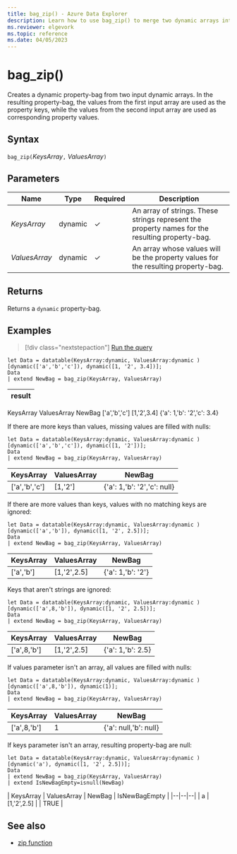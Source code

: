 ```yaml
---
title: bag_zip() - Azure Data Explorer 
description: Learn how to use bag_zip() to merge two dynamic arrays into a single property-bag of keys and values.
ms.reviewer: elgevork
ms.topic: reference
ms.date: 04/05/2023
---
```

# bag_zip()

Creates a dynamic property-bag from two input dynamic arrays. In the resulting property-bag, the values from the first input array are used as the property keys, while the values from the second input array are used as corresponding property values. 

## Syntax

`bag_zip(`*KeysArray*`,` *ValuesArray*`)`

## Parameters

|Name|Type|Required|Description|
|--|--|--|--|
| *KeysArray* | dynamic | &check; | An array of strings. These strings represent the property names for the resulting property-bag.|
| *ValuesArray* | dynamic | &check; | An array whose values will be the property values for the resulting property-bag.|

## Returns

Returns a `dynamic` property-bag.

## Examples

> [!div class="nextstepaction"]
> <a href="https://dataexplorer.azure.com/clusters/help/databases/Samples?query=H4sIAAAAAAAAA8tJLVFwSSxJVLBVSAFSJYlJOaka3qmVxY5FRYmVVgoplXmJuZnJOgphiTmlqWiimgrRvFwKQADla0SrJ6rrKKgngYhk9VhNHYSMIVDICChurGcSq8nLFWvNywWyl5erRiG1oiQ1L0XBL7XcKTEd6JCkxPT4qswChDNQbNcEAJQm8tKzAAAA" target="_blank">Run the query</a>
```kusto
let Data = datatable(KeysArray:dynamic, ValuesArray:dynamic ) [dynamic(['a','b','c']), dynamic([1, '2', 3.4])];
Data
| extend NewBag = bag_zip(KeysArray, ValuesArray)
```

|result|
|---|
KeysArray ValuesArray NewBag
['a','b','c'] [1,'2',3.4] {'a': 1,'b': '2','c': 3.4}

If there are more keys than values, missing values are filled with nulls:
<!-- csl: https://help.kusto.windows.net/Samples -->
```kusto
let Data = datatable(KeysArray:dynamic, ValuesArray:dynamic ) [dynamic(['a','b','c']), dynamic([1, '2'])];
Data
| extend NewBag = bag_zip(KeysArray, ValuesArray)
```

| KeysArray | ValuesArray | NewBag |
|--|--|--|
| ['a','b','c'] | [1,'2'] | {'a': 1,'b': '2','c': null} |

If there are more values than keys, values with no matching keys are ignored:

<!-- csl: https://help.kusto.windows.net/Samples -->
```kusto
let Data = datatable(KeysArray:dynamic, ValuesArray:dynamic ) [dynamic(['a','b']), dynamic([1, '2', 2.5])];
Data
| extend NewBag = bag_zip(KeysArray, ValuesArray)
```

| KeysArray | ValuesArray | NewBag |
|--|--|--|
| ['a','b'] | [1,'2',2.5] | {'a': 1,'b': '2'} |

Keys that aren't strings are ignored:

<!-- csl: https://help.kusto.windows.net/Samples -->
```kusto
let Data = datatable(KeysArray:dynamic, ValuesArray:dynamic ) [dynamic(['a',8,'b']), dynamic([1, '2', 2.5])];
Data
| extend NewBag = bag_zip(KeysArray, ValuesArray)
```

| KeysArray | ValuesArray | NewBag |
|--|--|--|
| ['a',8,'b'] | [1,'2',2.5] | {'a': 1,'b': 2.5} |

If values parameter isn't an array, all values are filled with nulls:

<!-- csl: https://help.kusto.windows.net/Samples -->
```kusto
let Data = datatable(KeysArray:dynamic, ValuesArray:dynamic ) [dynamic(['a',8,'b']), dynamic(1)];
Data
| extend NewBag = bag_zip(KeysArray, ValuesArray)
```

| KeysArray | ValuesArray | NewBag |
|--|--|--|
| ['a',8,'b'] | 1 | {'a': null,'b': null} |

If keys parameter isn't an array, resulting property-bag are null:

<!-- csl: https://help.kusto.windows.net/Samples -->
```kusto
let Data = datatable(KeysArray:dynamic, ValuesArray:dynamic ) [dynamic('a'), dynamic([1, '2', 2.5])];
Data
| extend NewBag = bag_zip(KeysArray, ValuesArray)
| extend IsNewBagEmpty=isnull(NewBag)
```

| KeysArray | ValuesArray | NewBag | IsNewBagEmpty |
|--|--|--|
| a | [1,'2',2.5] | | TRUE |

## See also

* [zip function](zipfunction.md)

